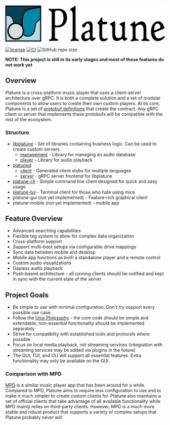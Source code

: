 ![Platune](res/platune-title.png)

[![license](https://img.shields.io/github/license/aschey/platune)](https://github.com/aschey/platune/blob/master/LICENSE)
[![CI](https://github.com/aschey/Platune/actions/workflows/test.yml/badge.svg)](https://github.com/aschey/Platune/actions/workflows/test.yml)
![GitHub repo size](https://img.shields.io/github/repo-size/aschey/platune)

**NOTE: This project is still in its early stages and most of these features do not work yet**

## Overview

Platune is a cross-platform music player that uses a client-server architecture over gRPC. It is both a complete solution and a set of modular components to allow users to create their own custom players. At its core, Platune is a set of [protobuf definitions](https://github.com/aschey/Platune/tree/master/platuned/proto) that create the contract. Any gRPC client or server that implements these protobufs will be compatible with the rest of the ecosystem.

### Structure

- [libplatune](https://github.com/aschey/Platune/tree/master/libplatune) -
  Set of libraries containing business logic. Can be used to create custom servers.
  - [management](https://github.com/aschey/Platune/tree/master/libplatune/management) -
    Library for managing an audio database
  - [player](https://github.com/aschey/Platune/tree/master/libplatune/player) -
    Library for audio playback
- [platuned](https://github.com/aschey/Platune/tree/master/platuned)
  - [client](https://github.com/aschey/Platune/tree/master/platuned/client) -
    Generated client stubs for multiple languages
  - [server](https://github.com/aschey/Platune/tree/master/platuned/server) -
    gRPC server frontend for libplatune
- [platune-cli](https://github.com/aschey/Platune/tree/master/platune-cli) -
  Simple command line client designed for quick and easy usage
- [platune-tui](https://github.com/aschey/Platune/tree/master/platune-cli) -
  Terminal client for those who hate using mice
- platune-gui (not yet implemented) -
  Feature-rich graphical client
- platune-mobile (not yet implemented) - mobile app

## Feature Overview

- Advanced searching capabilities
- Flexible tag system to allow for complex data organization
- Cross-platform support
- Support multi-boot setups via configurable drive mappings
- Sync data between mobile and desktop
- Mobile app functions as both a standalone player and a remote control
- Custom audio visualizations
- Gapless audio playback
- Push-based architecture - all running clients should be notified and kept in sync with the current state of the server

## Project Goals

- Be simple to use with minimal configuration. Don't try support every possible use case.
- Follow the [Unix Philosophy](https://en.wikipedia.org/wiki/Unix_philosophy) - the core code should be simple and extendable, non-essential functionality should be implemented separately
- Strive for compatiblity with established tools and protocols where possible
- Focus on local media playback, not streaming services (integration with streaming services may be added via plugins in the future)
- The GUI, TUI, and CLI will support all essential features. Extra functionality may only be available on the GUI.

### Comparison with MPD

[MPD](https://www.musicpd.org/) is a similar music player app that has been around for a while. Compared to MPD, Platune aims to require less configuration to use and to make it much simpler to create custom clients for. Platune also maintains a set of official clients that take advantage of all available functionality while MPD mainly relies on third-party clients. However, MPD is a much more stable and robust product that supports a variety of complex setups that Platune probably never will.
